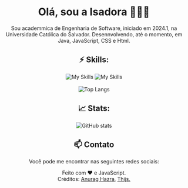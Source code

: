 <div align="center">
 
# Olá, sou a Isadora 👩🏽‍🦱

Sou academmica de Engenharia de Software, iniciado em 2024.1, na Universidade Católica do Salvador. Desennvolvendo, até o momento, em Java, JavaScript, CSS e Html.
<br>

## ⚡ Skills:

![My Skills](https://skillicons.dev/icons?i=css,html,js,java&theme=dark)
![My Skills](https://skillicons.dev/icons?i=idea,vscode,git,bash&theme=dark)
<br><br>
![Top Langs](https://github-readme-stats-udimile.vercel.app/api/top-langs/?username=isadoracaarvalho&layout=compact&langs_count=6&count_private=true&theme=tokyonight)

## 📈 Stats:

![GitHub stats](https://github-readme-stats-udimile.vercel.app/api?username=isadoracaarvalho&count_private=true&theme=tokyonight&include_all_commits=true&layout=compact)

## 📫 Contato
Você pode me encontrar nas seguintes redes sociais:

<!-- ([![LinkedIn](https://skillicons.dev/icons?i=linkedin&theme=dark)](https://www.linkedin.com/in/udimile/)
[![Twitter](https://skillicons.dev/icons?i=twitter&theme=dark)](https://twitter.com/udimile) 
[![Discord](https://skillicons.dev/icons?i=discord&theme=dark)](https://discord.com/users/765360474450821181)
[![Gitlab](https://skillicons.dev/icons?i=gitlab&theme=dark)](https://gitlab.com/udimile)

Ou me enviar um email para <a href = "mailto:udimile@gmail.com" >udimile@gmail.com<a/>. )-->


 Feito com :heart: e JavaScript.
 <br>
 Créditos: <a href="https://github.com/anuraghazra/github-readme-stats">Anurag Hazra</a>, <a href="https://github.com/tandpfun/skill-icons">Thijs.</a>
</div>
